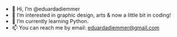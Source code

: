 - 👋 Hi, I’m @eduardadiemmer
- 👀 I’m interested in graphic design, arts & now a little bit in coding!
- 🌱 I’m currently learning Python.
- 📫 You can reach me by email: eduardadiemmer@gmail.com
